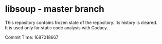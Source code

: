 # libsoup - master branch

This repository contains frozen state of the repository.
Its history is cleared. It is used only for static code
analysis with Codacy.

Commit Time: 1687018667